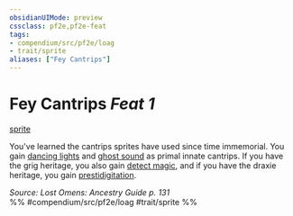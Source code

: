 ```yaml
---
obsidianUIMode: preview
cssclass: pf2e,pf2e-feat
tags:
- compendium/src/pf2e/loag
- trait/sprite
aliases: ["Fey Cantrips"]
---
```

# Fey Cantrips  *Feat 1*  
[sprite](/rules/traits/sprite-b1.md)  


You've learned the cantrips sprites have used since time immemorial. You gain [dancing lights](/compendium/spells/dancing-lights.md) and [ghost sound](/compendium/spells/ghost-sound.md) as primal innate cantrips. If you have the grig heritage, you also gain [detect magic](/compendium/spells/detect-magic.md), and if you have the draxie heritage, you gain [prestidigitation](/compendium/spells/prestidigitation.md).

*Source: Lost Omens: Ancestry Guide p. 131*  
%% #compendium/src/pf2e/loag #trait/sprite %%